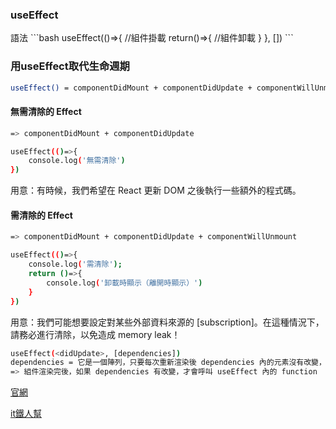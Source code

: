 <h3>useEffect</h3>
語法
```bash
  useEffect(()=>{
      //組件掛載
    return()=>{
      //組件卸載
    }
  }, [])
```

<h3>用useEffect取代生命週期</h3>

```bash
useEffect() = componentDidMount + componentDidUpdate + componentWillUnmount
```

<h4>無需清除的 Effect</h4>

```bash
=> componentDidMount + componentDidUpdate
```

```bash
useEffect(()=>{
    console.log('無需清除')
})
```

用意：有時候，我們希望在 React 更新 DOM 之後執行一些額外的程式碼。

<h4>需清除的 Effect</h4>

```bash
=> componentDidMount + componentDidUpdate + componentWillUnmount
```

```bash
useEffect(()=>{
    console.log('需清除');
    return ()=>{
        console.log('卸載時顯示（離開時顯示）')
    }
})
```

用意：我們可能想要設定對某些外部資料來源的 [subscription]。在這種情況下，請務必進行清除，以免造成 memory leak！

```bash
useEffect(<didUpdate>, [dependencies])
dependencies = 它是一個陣列，只要每次重新渲染後 dependencies 內的元素沒有改變，任何 useEffect 裡面的函式就不會被執行!
=> 組件渲染完後，如果 dependencies 有改變，才會呼叫 useEffect 內的 function
```




[官網](https://zh-hant.reactjs.org/docs/hooks-effect.html)

[it鐵人幫](https://ithelp.ithome.com.tw/articles/10245832)
